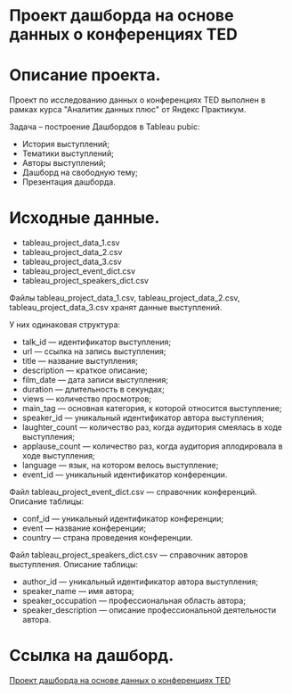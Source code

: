 # Проект дашборда на основе данных о конференциях TED

# Описание проекта.

Проект по исследованию данных о конференциях TED выполнен в рамках курса "Аналитик данных плюс" от Яндекс Практикум.

Задача – построение Дашбордов в Tableau pubic:

* История выступлений;
* Тематики выступлений;
* Авторы выступлений;
* Дашборд на свободную тему;
* Презентация дашборда.

# Исходные данные.

* tableau_project_data_1.csv
* tableau_project_data_2.csv
* tableau_project_data_3.csv
* tableau_project_event_dict.csv
* tableau_project_speakers_dict.csv

Файлы tableau_project_data_1.csv, tableau_project_data_2.csv, tableau_project_data_3.csv хранят данные выступлений.

У них одинаковая структура:

* talk_id — идентификатор выступления;
* url — ссылка на запись выступления;
* title — название выступления;
* description — краткое описание;
* film_date — дата записи выступления;
* duration — длительность в секундах;
* views — количество просмотров;
* main_tag — основная категория, к которой относится выступление;
* speaker_id — уникальный идентификатор автора выступления;
* laughter_count — количество раз, когда аудитория смеялась в ходе выступления;
* applause_count — количество раз, когда аудитория аплодировала в ходе выступления;
* language — язык, на котором велось выступление;
* event_id — уникальный идентификатор конференции.

Файл tableau_project_event_dict.csv — справочник конференций. Описание таблицы:

* conf_id — уникальный идентификатор конференции;
* event — название конференции;
* country — страна проведения конференции.

Файл tableau_project_speakers_dict.csv — справочник авторов выступления. Описание таблицы:

* author_id — уникальный идентификатор автора выступления;
* speaker_name — имя автора;
* speaker_occupation — профессиональная область автора;
* speaker_description — описание профессиональной деятельности автора.

# Ссылка на дашборд.

[Проект дашборда на основе данных о конференциях TED](https://public.tableau.com/app/profile/roman.ivashov/viz/TED_tableau/sheet22?publish=yes)
